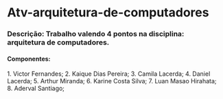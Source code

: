 # Atv-arquitetura-de-computadores
<h3>Descrição: Trabalho valendo 4 pontos na disciplina: arquitetura de computadores.</h3>

<h4>Componentes:</h4>
1. Victor Fernandes;
2. Kaique Dias Pereira;
3. Camila Lacerda;
4. Daniel Lacerda;
5. Arthur Miranda;
6. Karine Costa Silva;
7. Luan Masao Hirahata;
8. Aderval Santiago;
